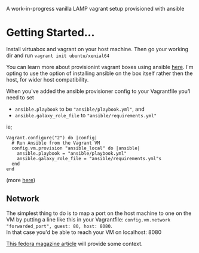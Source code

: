 A work-in-progress vanilla LAMP vagrant setup provisioned with ansible

# Getting Started...

Install virtuabox and vagrant on your host machine. Then go your working dir and run `vagrant init ubuntu/xenial64`

You can learn more about provisionint vagrant boxes using ansible [here](https://www.vagrantup.com/docs/provisioning/ansible_local.html).
I'm opting to use the option of installing ansible on the box itself rather then the host, for wider host compatibility.

When you've added the ansible provisioner config to your Vagrantfile you'l need to set

* `ansible.playbook` to be `"ansible/playbook.yml"`, and
* `ansible.galaxy_role_file` to `"ansible/requirements.yml"`

ie; 

    Vagrant.configure("2") do |config|
      # Run Ansible from the Vagrant VM
      config.vm.provision "ansible_local" do |ansible|
        ansible.playbook = "ansible/playbook.yml"
        ansible.galaxy_role_file = "ansible/requirements.yml"s
      end
    end

(more [here](https://www.vagrantup.com/docs/provisioning/ansible.html))

## Network

The simplest thing to do is to map a port on the host machine to one on the VM
by putting a line like this in your Vagrantfile: `config.vm.network "forwarded_port", guest: 80, host: 8080`.  
In that case you'd be able to reach your VM on localhost: 8080

[This fedora magazine article](https://fedoramagazine.org/using-ansible-provision-vagrant-boxes/) will provide some context.
